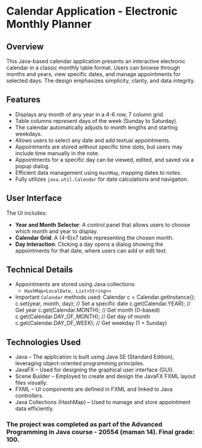 # Calendar Application - Electronic Monthly Planner

## Overview

This Java-based calendar application presents an interactive electronic calendar in a classic monthly table format. Users can browse through months and years, view specific dates, and manage appointments for selected days. The design emphasizes simplicity, clarity, and data integrity.

## Features

- Displays any month of any year in a 4-6 row, 7 column grid.
- Table columns represent days of the week (Sunday to Saturday).
- The calendar automatically adjusts to month lengths and starting weekdays.
- Allows users to select any date and add textual appointments.
- Appointments are stored without specific time slots, but users may include time manually in the note.
- Appointments for a specific day can be viewed, edited, and saved via a popup dialog.
- Efficient data management using `HashMap`, mapping dates to notes.
- Fully utilizes `java.util.Calendar` for date calculations and navigation.

## User Interface

The UI includes:

- **Year and Month Selector**: A control panel that allows users to choose which month and year to display.
- **Calendar Grid**: A (4-6)x7 table representing the chosen month.
- **Day Interaction**: Clicking a day opens a dialog showing the appointments for that date, where users can add or edit text.

## Technical Details

- Appointments are stored using Java collections:
  - `HashMap<LocalDate, List<String>>`
- Important `Calendar` methods used:
  Calendar c = Calendar.getInstance();
  c.set(year, month, day); // Set a specific date
  c.get(Calendar.YEAR);    // Get year
  c.get(Calendar.MONTH);   // Get month (0-based)
  c.get(Calendar.DAY_OF_MONTH); // Get day of month
  c.get(Calendar.DAY_OF_WEEK);  // Get weekday (1 = Sunday)

## Technologies Used

* Java – The application is built using Java SE (Standard Edition), leveraging object-oriented programming principles.
* JavaFX – Used for designing the graphical user interface (GUI).
* Scene Builder – Employed to create and design the JavaFX FXML layout files visually.
* FXML – UI components are defined in FXML and linked to Java controllers.
* Java Collections (HashMap) – Used to manage and store appointment data efficiently.

### The project was completed as part of the Advanced Programming in Java course - 20554 (maman 14). Final grade: 100.


